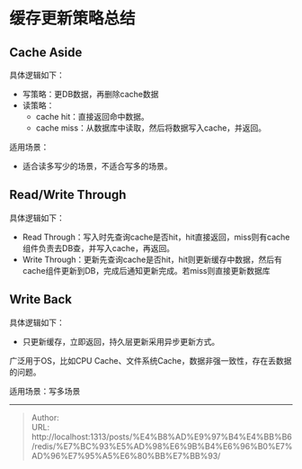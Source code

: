 # 缓存更新策略总结




## Cache Aside

具体逻辑如下：

- 写策略：更DB数据，再删除cache数据
- 读策略：
  - cache hit：直接返回命中数据。
  - cache miss：从数据库中读取，然后将数据写入cache，并返回。



适用场景：

- 适合读多写少的场景，不适合写多的场景。



## Read/Write Through

具体逻辑如下：

- Read Through：写入时先查询cache是否hit，hit直接返回，miss则有cache组件负责去DB查，并写入cache，再返回。
- Write Through：更新先查询cache是否hit，hit则更新缓存中数据，然后有cache组件更新到DB，完成后通知更新完成。若miss则直接更新数据库



## Write Back

具体逻辑如下：

- 只更新缓存，立即返回，持久层更新采用异步更新方式。



广泛用于OS，比如CPU Cache、文件系统Cache，数据非强一致性，存在丢数据的问题。

适用场景：写多场景

---

> Author:   
> URL: http://localhost:1313/posts/%E4%B8%AD%E9%97%B4%E4%BB%B6/redis/%E7%BC%93%E5%AD%98%E6%9B%B4%E6%96%B0%E7%AD%96%E7%95%A5%E6%80%BB%E7%BB%93/  

